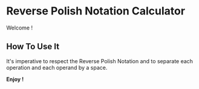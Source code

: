 # Reverse Polish Notation Calculator

Welcome !

## How To Use It

It's imperative to respect the Reverse Polish Notation and to separate each operation and each operand by a space.

**Enjoy !**

